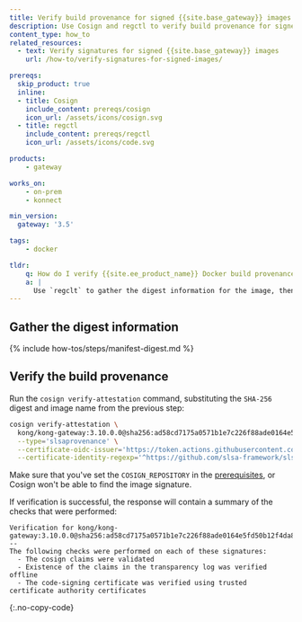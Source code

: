 ```yaml
---
title: Verify build provenance for signed {{site.base_gateway}} images
description: Use Cosign and regctl to verify build provenance for signed {{site.base_gateway}} images.
content_type: how_to
related_resources:
  - text: Verify signatures for signed {{site.base_gateway}} images
    url: /how-to/verify-signatures-for-signed-images/

prereqs:
  skip_product: true
  inline:
  - title: Cosign
    include_content: prereqs/cosign
    icon_url: /assets/icons/cosign.svg
  - title: regctl
    include_content: prereqs/regctl
    icon_url: /assets/icons/code.svg

products:
    - gateway

works_on:
    - on-prem
    - konnect

min_version:
  gateway: '3.5'

tags:
    - docker

tldr:
    q: How do I verify {{site.ee_product_name}} Docker build provenance?
    a: |
      Use `regclt` to gather the digest information for the image, then use `cosign verify-attestation` to verify build provenance.
---
```


## Gather the digest information

{% include how-tos/steps/manifest-digest.md %}

## Verify the build provenance

Run the `cosign verify-attestation` command, substituting the `SHA-256` digest and image name from the previous step:

```sh
cosign verify-attestation \
  kong/kong-gateway:3.10.0.0@sha256:ad58cd7175a0571b1e7c226f88ade0164e5fd50b12f4da8d373e0acc82547495 \
  --type='slsaprovenance' \
  --certificate-oidc-issuer='https://token.actions.githubusercontent.com' \
  --certificate-identity-regexp='^https://github.com/slsa-framework/slsa-github-generator/.github/workflows/generator_container_slsa3.yml@refs/tags/v[0-9]+.[0-9]+.[0-9]+$'
```

Make sure that you've set the `COSIGN_REPOSITORY` in the [prerequisites](#prerequisites), or Cosign won't be able to find the image signature.

If verification is successful, the response will contain a summary of the checks that were performed:
```
Verification for kong/kong-gateway:3.10.0.0@sha256:ad58cd7175a0571b1e7c226f88ade0164e5fd50b12f4da8d373e0acc82547495 --
The following checks were performed on each of these signatures:
  - The cosign claims were validated
  - Existence of the claims in the transparency log was verified offline
  - The code-signing certificate was verified using trusted certificate authority certificates
```
{:.no-copy-code}


